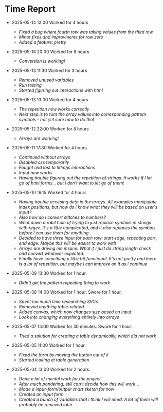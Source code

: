 # Time Report

- 2025-05-14 12:00 Worked for 4 hours
  - *Fixed a bug where fourth row was taking values from the third row*
  - *Minor fixes and improvments for row zero*
  - *Added a feature: pretty*

- 2025-05-14 20:00 Worked for 6 hours
  - *Conversion is working!*

- 2025-05-13 11:30 Worked for 3 hours
  - *Removed unused variables*
  - *Run testing*
  - *Started figuring out interactions with html*

- 2025-05-13 13:00 Worked for 4 hours
  - *The repetition now works correctly*
  - *Next step is to turn the array values into corresponding pattern symbols - not yet sure how to do that*

- 2025-05-12 22:00 Worked for 8 hours
  - *Arrays are working!*

- 2025-05-11 17:30 Worked for 4 hours
  - *Continued without arrays*
  - *Disabled css temporarily*
  - *Fought and lost to htlm/js interactions*
  - *Input now works*
  - *Having trouble figuring out the repetition of strings. It works if I let go of html forms... but I don't want to let go of them!*

- 2025-05-10 16.15 Worked for 4 hours
  - *Having trouble accesing data in the arrays. All examples manipulate index positions, but how do I know what they will be based on user's input?*
  - *Also how do I convert stitches to numbers?*
  - *Went down a rabit hole of trying to just replace symbols in strings with regex. It's a little complicated, and it also replaces the symbols before I can use them for anything*
  - *Decided to have three input for each row: start edge, repeating part, end edge. Maybe this will be easier to work with*
  - *Arrays are driving me insane. What if I just do string length check and convert whatever expected.*
  - *Finally have something a little bit functional. It's not pretty and there is a lot of repetition, but maybe I can improve on it as I continue*

- 2025-05-09 13:30 Worked for 1 hour.
  - *Didn't get the pattern repeating thing to work*

- 2025-05-08 14:00 Worked for 1 hour. Swore for 1 hour.
  - *Spent too much time researching SVGs*
  - *Removed anything table-related*
  - *Added canvas, which now changes size based on input*
  - *Look into changing everything entirely into arrays*

- 2025-05-07 14:00 Worked for 30 minutes. Swore for 1 hour.
  - *Tried a solution for creating a table dynamically, which did not work*

- 2025-05-05 11:00 Worked for 1 hour.
  - *Fixed the form by moving the button out of it*
  - *Started looking at table generation*

- 2025-05-04 13:00 Worked for 2 hours.
  - *Done a lot of mental work for the project*
  - *After much pondering, still can't decide how this will work...*
  - *Made a input-form/output chart sketch for now*
  - *Created an input form*
  - *Created a bunch of variables that I think I will need. A lot of them will probably be removed later*
